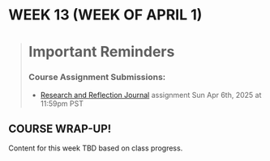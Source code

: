 # WEEK 13 (WEEK OF APRIL 1)

> # Important Reminders
> ### Course Assignment Submissions: <!-- {docsify-ignore} -->
> * [Research and Reflection Journal](https://mycourses.nic.bc.ca/d2l/le/lessons/41796/topics/733442) assignment <span class='badge'> Sun Apr 6th, 2025 at 11:59pm PST</span>

## COURSE WRAP-UP!
Content for this week TBD based on class progress.
